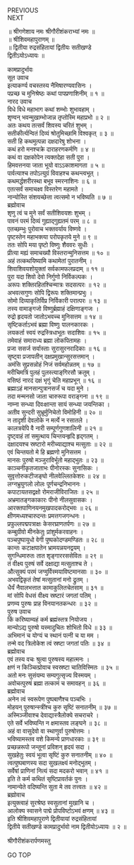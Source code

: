 PREVIOUS  
NEXT  
  
॥ श्रीगणेशाय नमः श्रीगौरीशंकराभ्यां नमः ॥  
॥ श्रीशिवमहापुराणम् ॥  
॥ द्वितीया रुद्रसंहितायां द्वितीयः सतीखण्डे  
द्वितीऽयोऽध्यायः ॥  
  
कामप्रादुर्भावः  
सूत उवाच  
इत्याकर्ण्य वचस्तस्य नैमिषारण्यवासिनः ।  
पप्रच्छ च मुनिश्रेष्ठः कथां पापप्रणाशिनीम् ॥ १ ॥  
नारद उवाच  
विधे विधे महाभाग कथां शम्भोः शुभावहाम् ।  
शृण्वन् भवन्मुखाम्भोजान्न तृप्तोस्मि महाप्रभो ॥ २ ॥  
अतः कथय तत्सर्वं शिवस्य चरितं शुभम् ।  
सतीकीर्त्यन्वितं दिव्यं श्रोतुमिच्छामि विश्वकृत् ॥ ३ ॥  
सती हि कथमुत्पन्ना दक्षदारेषु शोभना ।  
कथं हरो मनश्चक्रे दाराहरणकर्मणि ॥ ४ ॥  
कथं वा दक्षकोपेन त्यक्तदेहा सती पुरा ।  
हिमवत्तनया जाता भूयो वाऽऽकाशमागता ॥ ५ ॥  
पार्वत्याश्च तपोऽत्युग्रं विवाहश्च कथन्त्वभूत् ।  
कथमर्द्धशरीरस्था बभूव स्मरनाशिनः ॥ ६ ॥  
एतत्सर्वं समाचक्ष्व विस्तरेण महामते ।  
नान्योस्ति संशयच्छेत्ता त्वत्समो न भविष्यति ॥ ७ ॥  
ब्रह्मोवाच  
शृणु त्वं च मुने सर्वं सतीशिवयशः शुभम् ।  
पावनं परमं दिव्यं गुह्याद्‌गुह्यतमं परम् ॥ ८ ॥  
एतच्छम्भुः पुरोवाच भक्तवर्याय विष्णवे ।  
पृष्टस्तेन महाभक्त्या परोपकृतये मुने ॥ ९ ॥  
ततः सोपि मया पृष्टो विष्णुः शैववरः सुधीः ।  
प्रीत्या मह्यं समाचख्यौ विस्तरान्मुनिसत्तम ॥ १० ॥  
अहं तत्कथयिष्यामि कथामेतां पुरातनीम् ।  
शिवाशिवयशोयुक्तां सर्वकामफलप्रदाम् ॥ ११ ॥  
पुरा यदा शिवो देवो निर्गुणो निर्विकल्पकः ।  
अरूपः शक्तिरहितश्चिन्मात्रः सदसत्परः ॥ १२ ॥  
अभवत्सगुणः सोपि द्विरूपः शक्तिमान्प्रभुः ।  
सोमो दिव्याकृतिर्विप्र निर्विकारी परात्परः ॥ १३ ॥  
तस्य वामाङ्‌गजो विष्णुर्ब्रह्माहं दक्षिणाङ्‌गजः ।  
रुद्रो हृदयतो जातोऽभवच्च मुनिसत्तम ॥ १४ ॥  
सृष्टिकर्ताऽभवं ब्रह्मा विष्णुः पालनकारकः ।  
लयकर्ता स्वयं रुद्रस्त्रिधाभूतः सदाशिवः ॥ १५ ॥  
तमेवाहं समाराध्य ब्रह्मा लोकपितामहः ।  
प्रजा ससर्ज सर्वास्ताः सुरासुरनरादिकाः ॥ १६ ॥  
सृष्ट्वा प्रजापतीन् दक्षप्रमुखान्सुरसत्तमान् ।  
अमंसि सुप्रसन्नोहं निजं सर्वमहोन्नतम् ॥ १७ ॥  
मरीचिमत्रिं पुलहं पुलस्त्याङ्‌गिरसौ क्रतुम् ।  
वसिष्ठं नारदं दक्षं भृगुं चेति महाप्रभून् ॥ १६ ॥  
ब्रह्माऽहं मानसान्पुत्रानसर्जं च यदा मुने ।  
तदा मन्मनसो जाता चारुरूपा वराङ्‌गना ॥ १९ ॥  
नाम्ना सन्ध्या दिवःक्षान्ता सायं सन्ध्या जयन्तिका ।  
अतीव सुन्दरी सुभ्रूर्मुनिचेतो विमोहिनी ॥ २० ॥  
न तादृशी देवलोके न मर्त्ये न रसातले ।  
कालत्रयेपि वै नारी सम्पूर्णगुणशालिनी ॥ २१ ॥  
दृष्ट्वाहं तां समुत्थाय चिन्तयन्हृदि हृद्‌गतम् ।  
दक्षादयश्च स्रष्टारो मरीच्याद्याश्च मत्सुताः ॥ २२ ॥  
एवं चिन्तयतो मे हि ब्रह्मणो मुनिसत्तम ।  
मानसः पुरुषो मञ्जुराविर्भूतो महाद्‌भुतः ॥ २३ ॥  
काञ्चनीकृतजाताभः पीनोरस्कः सुनासिकः ।  
सुवृत्तोरुकटीजङ्‌घो नीलवेल्लितकेशरः ॥ २४ ॥  
लग्नभ्रुयुगलो लोलः पूर्णचन्द्रनिभाननः ।  
कपाटायतसद्वक्षो रोमराजीविराजितः ॥ २५ ॥  
अभ्रमातङ्‌गकाकारः पीनो नीलसुवासकः ।  
आरक्तपाणिनयनमुखपादकरोद्‌भवः ॥ २६ ॥  
क्षीणमध्यश्चारुदन्तः प्रमत्तगजगन्धनः ।  
प्रफुल्लपद्मपत्राक्षः केसरघ्राणतर्पणः ॥ २७ ॥  
कम्बुग्रीवो मीनकेतुः प्रांशुर्मकरवाहनः ।  
पञ्चपुष्पायुधो वेगी पुष्पकोदण्डमण्डितः ॥ २८ ॥  
कान्तः कटाक्षपातेन भ्रामयन्नयनद्वयम् ।  
सुगन्धिमारुतः तात शृङ्‌गाररससेवितः ॥ २९ ॥  
तं वीक्ष्य पुरुषं सर्वे दक्षाद्या मत्सुताश्च ते ।  
औत्सुक्यं परमं जग्मुर्विस्मयाविष्टमानसाः ॥ ३० ॥  
अभवद्विकृतं तेषां मत्सुतानां मनो द्रुतम् ।  
धैर्यं नैवालभत्तात कामाकुलितचेतसाम् ॥ ३१ ॥  
मां सोपि वेधसं वीक्ष्य स्रष्टारं जगतां पतिम् ।  
प्रणम्य पुरुषः प्राह विनयानतकन्धरः ॥ ३२ ॥  
पुरुष उवाच  
किं करिष्याम्यहं कर्म ब्रह्मंस्तत्र नियोजय ।  
मान्योऽद्य पुरुषो यस्मादुचितः शोभितो विधे ॥ ३३ ॥  
अभिमानं च योग्यं च स्थानं पत्नी च या मम ।  
तन्मे वद त्रिलोकेश त्वं स्रष्टा जगतां पतिः ॥ ३४ ॥  
ब्रह्मोवाच  
एवं तस्य वचः श्रुत्वा पुरुषस्य महात्मनः ।  
क्षणं न किञ्चित्प्रोवाच स्वस्रष्टा चातिविस्मितः ॥ ३५ ॥  
अतो मनः सुसंयम्य सम्यगुत्सृज्य विस्मयम् ।  
अवोचत्पुरुषं ब्रह्मा तत्कामं च समावहन् ॥ ३६ ॥  
ब्रह्मोवाच  
अनेन त्वं स्वरूपेण पुष्पबाणैश्च पञ्चभिः ।  
मोहयन् पुरुषान्स्त्रींश्च कुरु सृष्टिं सनातनीम् ॥ ३७ ॥  
अस्मिञ्जीवाश्च देवाद्यास्त्रैलोक्ये सचराचरे ।  
एते सर्वे भविष्यन्ति न क्षमास्तव लङ्‌घने ॥ ३८ ॥  
अहं वा वासुदेवो वा स्थाणुर्वा पुरुषोत्तमः ।  
भविष्यामस्तव वशे किमन्ये प्राणधारकाः ॥ ३९ ॥  
प्रच्छन्नरूपो जन्तूनां प्रविशन् हृदयं सदा ।  
सुखहेतुः स्वयं भूत्वा सृष्टिं कुरु सनातनीम् ॥ ४० ॥  
त्वत्पुष्पबाणस्य सदा सुखलक्ष्यं मनोद्‌भुतम् ।  
सर्वेषां प्राणिनां नित्यं सदा मदकरो भवान् ॥ ४१ ॥  
इति ते कर्म कथितं सृष्टिप्रावर्तकं पुनः ।  
नामान्येते वदिष्यन्ति सुता मे तव तत्त्वतः ॥ ४२ ॥  
ब्रह्मोवाच  
इत्युक्त्वाहं सुरश्रेष्ठ स्वसुतानां मुखानि च ।  
आलोक्य स्वासने पाद्मे प्रोपविष्टोऽभवं क्षणम् ॥ ४३ ॥  
इति श्रीशिवमहापुराणे द्वितीयायां रुद्रसंहितायां  
द्वितीये सतीखण्डे कामप्रादुर्भावो नाम द्वितीयोऽध्यायः ॥ २ ॥  
  
  
श्रीगौरीशंकरार्पणमस्तु  
  
GO TOP
